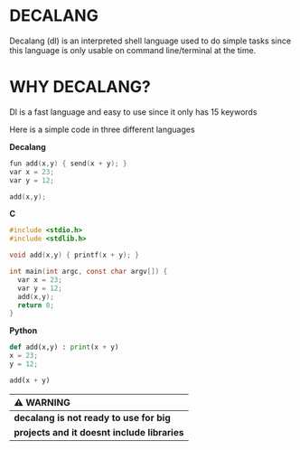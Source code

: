 # DECALANG

Decalang (dl) is an interpreted shell language used to do simple tasks since this language is only usable on command line/terminal at the time. 

# WHY DECALANG?

Dl is a fast language and easy to use since it only has 15 keywords

Here is a simple code in three different languages

**Decalang**

```c
fun add(x,y) { send(x + y); }
var x = 23;
var y = 12;

add(x,y);
```

**C**

```c
#include <stdio.h>
#include <stdlib.h>

void add(x,y) { printf(x + y); }

int main(int argc, const char argv[]) {
  var x = 23;
  var y = 12;
  add(x,y);
  return 0;
}
```

**Python**

```python
def add(x,y) : print(x + y)
x = 23;
y = 12;

add(x + y)
```

|               :warning: WARNING               |
|:----------------------------------------------|
| **decalang is not ready to use for big**      |
| **projects and it doesnt include libraries**  |
